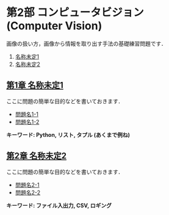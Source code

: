 # 第2部 コンピュータビジョン (Computer Vision)

画像の扱い方，画像から情報を取り出す手法の基礎練習問題です．

1. [名称未定1](#tbd1)
2. [名称未定2](#tbd2)

## <a name ="tbd1">[第1章 名称未定1](1_tdb1/tbd1)
ここに問題の簡単な目的などを書いておきます．  
- [問題名1-1](1_tdb1/tbd1#q1-1)
- [問題名1-2](1_tdb1/tbd1#q1-2)

__キーワード: Python, リスト, タプル (あくまで例ね)__

## <a name ="tbd2">[第2章 名称未定2](2_tdb2/tbd2)
ここに問題の簡単な目的などを書いておきます．  
- [問題名2-1](2_tdb2/tbd2#q2-1)
- [問題名2-2](2_tdb2/tbd2#q2-2)

__キーワード: ファイル入出力, CSV, ロギング__
